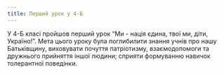 ```yaml
---
title: Перший урок у 4-Б
---
```


У 4-Б класі пройшов перший урок “Ми - нація єдина, твої ми, діти, Україно!”. Мета цього уроку була поглибилити знання учнів про нашу Батьківщину, виховувати почуття патріотизму, взаємодопомоги та дружнього прийняття іншої людини; сприяти формуванню навичок толерантної поведінки.

<slideshow id="_/72157658044622381" />
